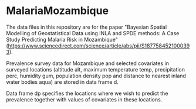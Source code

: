 # MalariaMozambique
The data files in this repository are for the paper "Bayesian Spatial Modelling of Geostatistical Data using INLA and SPDE methods: A Case Study Predicting Malaria Risk in Mozambique" (https://www.sciencedirect.com/science/article/abs/pii/S1877584521000393).

Prevalence survey data for Mozambique and selected covariates in surveyed locations (altitude alt, maximum temperature temp, precipitation perc, humidity gum, population density pop and distance to nearest inland water bodies aqua) are stored in data frame d.

Data frame dp specifies the locations where we wish to predict the prevalence together with values of covariates in these locations.
